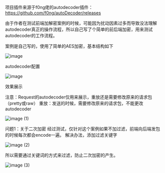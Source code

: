 项目插件来源于f0ng佬的autodecoder插件：
https://github.com/f0ng/autoDecoder/releases

由于作者在测试前端加解密案例的时候，可能因为扰动因素过多而导致没法理解autodecoder真正的操作流程，所以自己写了个简单的前后端加密，用来测试autodecoder的工作流程。

 案例是自己写的，使用了简单的AES加密，基本结构如下
 
 ![image](https://github.com/user-attachments/assets/d3ba47fe-4f5f-402e-83f9-d6425dbf9e5c)

autodecoder配置

![image](https://github.com/user-attachments/assets/e6387bc4-1ce8-497b-bf88-c680c0351622)

效果展示

注意：Request的autodecoder仅用来展示，重放还是需要修改原来的请求包（pretty或raw）
重放：发送的时候，需要修改原来的请求包，不能更改autodecoder

![image (1)](https://github.com/user-attachments/assets/192056b7-4790-4259-8345-663f270b26b9)

问题1：关于二次加密
经过测试，仅针对这个案例如果不加过滤，前端向后端发包的时候每次都会encode一遍。
解决办法，添加过滤关键字

![image (2)](https://github.com/user-attachments/assets/eeb4e0a5-d093-4d2f-b3ee-76419bc690c2)

所以需要通过关键词的方式来过滤，防止二次加密的产生。

![image (3)](https://github.com/user-attachments/assets/2bd72df9-6a3c-455f-b43d-f44b79409f81)


